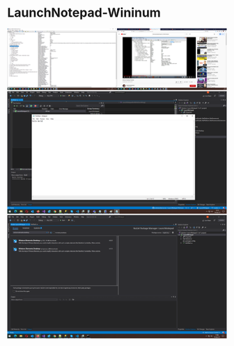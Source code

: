 # LaunchNotepad-Wininum

![alt-text](https://github.com/andreiserbanrazvan/LaunchNotepad-Wininum/blob/master/LaunchNotepad/ss/inspector%20notepad.png)
![alt-text](https://github.com/andreiserbanrazvan/LaunchNotepad-Wininum/blob/master/LaunchNotepad/ss/run%20test%20to%20print%20hello%20world%20in%20notepad.png)
![alt-text](https://github.com/andreiserbanrazvan/LaunchNotepad-Wininum/blob/master/LaunchNotepad/ss/winium.elements.desktop.PNG)
